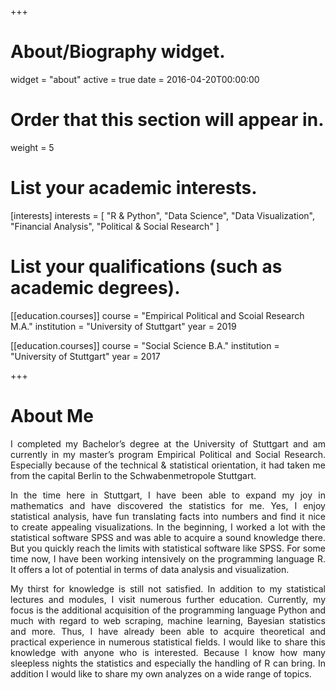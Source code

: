 +++
# About/Biography widget.
widget = "about"
active = true
date = 2016-04-20T00:00:00

# Order that this section will appear in.
weight = 5

# List your academic interests.
[interests]
  interests = [
    "R & Python",
    "Data Science",
    "Data Visualization",
    "Financial Analysis",
    "Political & Social Research"
  ]

# List your qualifications (such as academic degrees).
[[education.courses]]
  course = "Empirical Political and Scoial Research M.A."
  institution = "University of Stuttgart"
  year = 2019

[[education.courses]]
  course = "Social Science B.A."
  institution = "University of Stuttgart"
  year = 2017
 
+++

# About Me

<p style="text-align: justify;"> I completed my Bachelor’s degree at the University of Stuttgart and am currently in my master’s program Empirical Political and Social Research. Especially because of the technical & statistical orientation, it had taken me from the capital Berlin to the Schwabenmetropole Stuttgart.</p>

<p style="text-align: justify;">In the time here in Stuttgart, I have been able to expand my joy in mathematics and have discovered the statistics for me. Yes, I enjoy statistical analysis, have fun translating facts into numbers and find it nice to create appealing visualizations. In the beginning, I worked a lot with the statistical software SPSS and was able to acquire a sound knowledge there. But you quickly reach the limits with statistical software like SPSS. For some time now, I have been working intensively on the programming language R. It offers a lot of potential in terms of data analysis and visualization.</p>

<p style="text-align: justify;">My thirst for knowledge is still not satisfied. In addition to my statistical lectures and modules, I visit numerous further education. Currently, my focus is the additional acquisition of the programming language Python and much with regard to web scraping, machine learning, Bayesian statistics and more.
Thus, I have already been able to acquire theoretical and practical experience in numerous statistical fields. I would like to share this knowledge with anyone who is interested. Because I know how many sleepless nights the statistics and especially the handling of R can bring. In addition I would like to share my own analyzes on a wide range of topics.</p>
